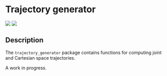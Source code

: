 # Trajectory generator
<img src="https://img.shields.io/badge/ros--version-humble-green"/>  <img src="https://img.shields.io/badge/platform%20-Ubuntu%2022.04-orange"/>

## Description

The `trajectory_generator` package contains functions for computing joint and Cartesian space trajectories.

A work in progress.

